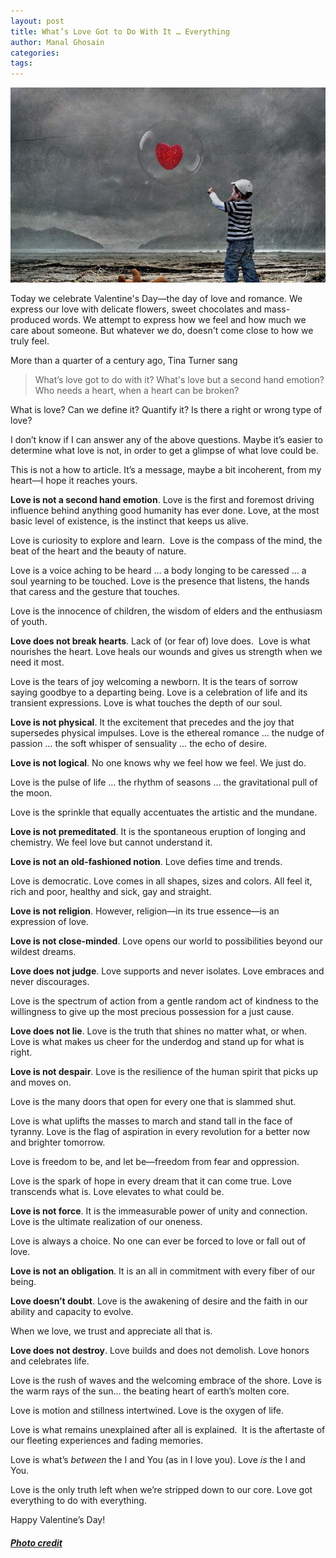 ```yaml
---
layout: post
title: What’s Love Got to Do With It … Everything
author: Manal Ghosain
categories:
tags:
---
```


![Loving heart](/images/loving-heart.jpg)

Today we celebrate Valentine's Day—the day of love and romance. We express our love with delicate flowers, sweet chocolates and mass-produced words. We attempt to express how we feel and how much we care about someone. But whatever we do, doesn't come close to how we truly feel. 

More than a quarter of a century ago, Tina Turner sang 

> What’s love got to do with it? What's love but a second hand emotion? Who needs a heart, when a heart can be broken?

What is love? Can we define it? Quantify it? Is there a right or wrong type of love? 

I don’t know if I can answer any of the above questions. Maybe it’s easier to determine what love is not, in order to get a glimpse of what love could be. 

This is not a how to article. It’s a message, maybe a bit incoherent, from my heart—I hope it reaches yours.  

**Love is not a second hand emotion**. Love is the first and foremost driving influence behind anything good humanity has ever done. Love, at the most basic level of existence, is the instinct that keeps us alive. 

Love is curiosity to explore and learn.  Love is the compass of the mind, the beat of the heart and the beauty of nature. 

Love is a voice aching to be heard … a body longing to be caressed … a soul yearning to be touched. Love is the presence that listens, the hands that caress and the gesture that touches. 

Love is the innocence of children, the wisdom of elders and the enthusiasm of youth. 

**Love does not break hearts**. Lack of (or fear of) love does.  Love is what nourishes the heart. Love heals our wounds and gives us strength when we need it most. 

Love is the tears of joy welcoming a newborn. It is the tears of sorrow saying goodbye to a departing being. Love is a celebration of life and its transient expressions. Love is what touches the depth of our soul. 

**Love is not physical**. It the excitement that precedes and the joy that supersedes physical impulses. Love is the ethereal romance … the nudge of passion … the soft whisper of sensuality … the echo of desire. 

**Love is not logical**. No one knows why we feel how we feel. We just do. 

Love is the pulse of life … the rhythm of seasons … the gravitational pull of the moon. 

Love is the sprinkle that equally accentuates the artistic and the mundane. 

**Love is not premeditated**. It is the spontaneous eruption of longing and chemistry. We feel love but cannot understand it. 

**Love is not an old-fashioned notion**. Love defies time and trends. 

Love is democratic. Love comes in all shapes, sizes and colors. All feel it, rich and poor, healthy and sick, gay and straight. 

**Love is not religion**. However, religion—in its true essence—is an expression of love. 

**Love is not close-minded**. Love opens our world to possibilities beyond our wildest dreams. 

**Love does not judge**. Love supports and never isolates. Love embraces and never discourages. 

Love is the spectrum of action from a gentle random act of kindness to the willingness to give up the most precious possession for a just cause. 

**Love does not lie**. Love is the truth that shines no matter what, or when. Love is what makes us cheer for the underdog and stand up for what is right. 

**Love is not despair**. Love is the resilience of the human spirit that picks up and moves on. 

Love is the many doors that open for every one that is slammed shut. 

Love is what uplifts the masses to march and stand tall in the face of tyranny. Love is the flag of aspiration in every revolution for a better now and brighter tomorrow. 

Love is freedom to be, and let be—freedom from fear and oppression. 

Love is the spark of hope in every dream that it can come true. Love transcends what is. Love elevates to what could be. 

**Love is not force**. It is the immeasurable power of unity and connection.  Love is the ultimate realization of our oneness. 

Love is always a choice. No one can ever be forced to love or fall out of love. 

**Love is not an obligation**. It is an all in commitment with every fiber of our being. 

**Love doesn’t doubt**. Love is the awakening of desire and the faith in our ability and capacity to evolve. 

When we love, we trust and appreciate all that is. 

**Love does not destroy**. Love builds and does not demolish. Love honors and celebrates life. 

Love is the rush of waves and the welcoming embrace of the shore. Love is the warm rays of the sun… the beating heart of earth’s molten core. 

Love is motion and stillness intertwined. Love is the oxygen of life. 

Love is what remains unexplained after all is explained.  It is the aftertaste of our fleeting experiences and fading memories. 

Love is what’s _between_ the I and You (as in I love you). Love _is_ the I and You. 

Love is the only truth left when we’re stripped down to our core. Love got everything to do with everything. 

Happy Valentine’s Day! 

##### [Photo credit](http://www.flickr.com/photos/h-k-d/4110421350/)